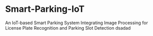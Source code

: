 # Smart-Parking-IoT
An IoT-based Smart Parking System Integrating Image Processing for License Plate Recognition and Parking Slot Detection
dsadad
